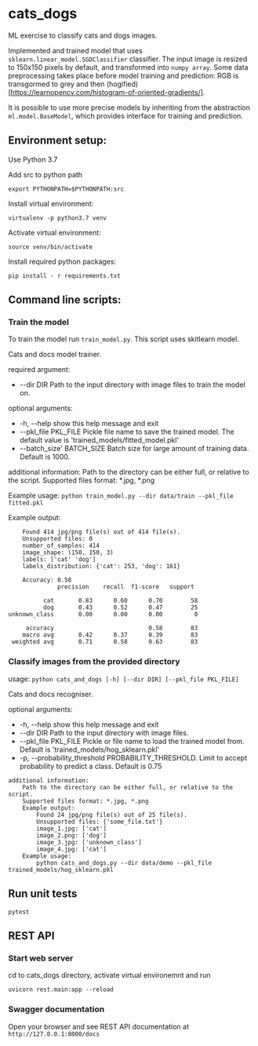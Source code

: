 # cats_dogs
ML exercise to classify cats and dogs images.

Implemented and trained model that uses `sklearn.linear_model.SGDClassifier` classifier.
The input image is resized to 150x150 pixels by default, and transformed into `numpy array`. Some data preprocessing takes place before model training and prediction: RGB is transgormed to grey and then (hogified)[https://learnopencv.com/histogram-of-oriented-gradients/].

It is possible to use more precise models by inheriting from the abstraction `ml.model.BaseModel`, which provides interface for training and prediction.

## Environment setup:
Use Python 3.7

Add src to python path 

```
export PYTHONPATH=$PYTHONPATH:src
```

Install virtual environment:
```
virtualenv -p python3.7 venv
```

Activate virtual environment:
```
source venv/bin/activate
```

Install required python packages:
```
pip install - r requirements.txt
```

## Command line scripts:

### Train the model

To train the model run `train_model.py`. This script uses skitlearn model.

Cats and docs model trainer.

required argument:
  * --dir DIR    Path to the input directory with image files to train the model on.

optional arguments:
  * -h, --help           show this help message and exit
  * --pkl_file PKL_FILE  Pickle file name to save the trained model. The default value is 'trained_models/fitted_model.pkl'
  * --batch_size' BATCH_SIZE  Batch size for large amount of training data. Default is 1000.

additional information:
    Path to the directory can be either full,
                   or relative to the script.
    Supported files format: *.jpg, *.png


Example usage:
`python train_model.py --dir data/train --pkl_file fitted.pkl`

Example output:
```
    Found 414 jpg/png file(s) out of 414 file(s).
    Unsupported files: 0
    number_of_samples: 414
    image_shape: (150, 150, 3)
    labels: ['cat' 'dog']
    labels_distribution: {'cat': 253, 'dog': 161}

    Accuracy: 0.58
              precision    recall  f1-score   support

          cat       0.83      0.60      0.70        58
          dog       0.43      0.52      0.47        25
unknown_class       0.00      0.00      0.00         0

     accuracy                           0.58        83
    macro avg       0.42      0.37      0.39        83
 weighted avg       0.71      0.58      0.63        83
 ```

### Classify images from the provided directory

usage: 
`python cats_and_dogs [-h] [--dir DIR] [--pkl_file PKL_FILE]`

Cats and docs recogniser.

optional arguments:
  * -h, --help           show this help message and exit
  * --dir DIR            Path to the input directory with image files.
  * --pkl_file PKL_FILE  Pickle or file name to load the trained model from. Default is 'trained_models/hog_sklearn.pkl'
  * -p, --probability_threshold PROBABILITY_THRESHOLD. Limit to accept probability to predict a class. Default is 0.75

```
additional information:
    Path to the directory can be either full, or relative to the script.
    Supported files format: *.jpg, *.png
    Example output:
        Found 24 jpg/png file(s) out of 25 file(s).
        Unsupported files: {'some_file.txt'}
        image_1.jpg: ['cat']
        image_2.png: ['dog']
        image_3.jpg: ['unknown_class']
        image_4.jpg: ['cat']
    Example usage:
        python cats_and_dogs.py --dir data/demo --pkl_file trained_models/hog_sklearn.pkl
```

## Run unit tests

```
pytest
```

## REST API

### Start web server

cd to cats_dogs directory, activate virtual environemnt and run 

`uvicorn rest.main:app --reload`

### Swagger documentation

Open your browser and see REST API documentation at `http://127.0.0.1:8000/docs`
